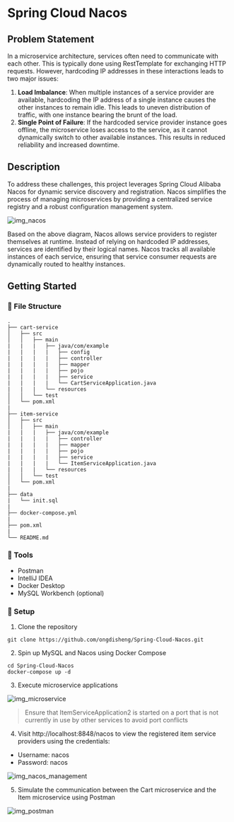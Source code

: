 # Spring Cloud Nacos


## Problem Statement
In a microservice architecture, services often need to communicate with each other. This is typically done using RestTemplate for exchanging HTTP requests. However, hardcoding IP addresses in these interactions leads to two major issues:
1. **Load Imbalance**: When multiple instances of a service provider are available, hardcoding the IP address of a single instance causes the other instances to remain idle. This leads to uneven distribution of traffic, with one instance bearing the brunt of the load.
2. **Single Point of Failure**: If the hardcoded service provider instance goes offline, the microservice loses access to the service, as it cannot dynamically switch to other available instances. This results in reduced reliability and increased downtime.

## Description
To address these challenges, this project leverages Spring Cloud Alibaba Nacos for dynamic service discovery and registration. Nacos simplifies the process of managing microservices by providing a centralized service registry and a robust configuration management system.

![img_nacos](https://github.com/user-attachments/assets/bdb39d84-68dc-4eae-8a99-ba3be3cd04f8)

Based on the above diagram, Nacos allows service providers to register themselves at runtime. Instead of relying on hardcoded IP addresses, services are identified by their logical names. Nacos tracks all available instances of each service, ensuring that service consumer requests are dynamically routed to healthy instances.

## Getting Started

###  :file_folder: File Structure

```
.
├── cart-service
│   ├── src
│   │   ├── main
|   |   |   ├── java/com/example
|   |   |   |   ├── config
|   |   |   |   ├── controller
|   |   |   |   ├── mapper
|   |   |   |   ├── pojo
|   |   |   |   ├── service
|   |   |   |   └── CartServiceApplication.java
|   |   |   └── resources 
│   │   └── test
│   └── pom.xml
|
├── item-service
│   ├── src
│   │   ├── main
|   |   |   ├── java/com/example
|   |   |   |   ├── controller
|   |   |   |   ├── mapper
|   |   |   |   ├── pojo
|   |   |   |   ├── service
|   |   |   |   └── ItemServiceApplication.java
|   |   |   └── resources 
│   │   └── test
│   └── pom.xml
|
├── data
|   └── init.sql
|
├── docker-compose.yml
|
├── pom.xml
|
└── README.md
```

### :wrench: Tools

* Postman
* IntelliJ IDEA
* Docker Desktop
* MySQL Workbench (optional)

### :rocket: Setup
1. Clone the repository
```
git clone https://github.com/ongdisheng/Spring-Cloud-Nacos.git
```
2. Spin up MySQL and Nacos using Docker Compose
```
cd Spring-Cloud-Nacos
docker-compose up -d
```
3. Execute microservice applications

![img_microservice](https://github.com/user-attachments/assets/5ea67b55-335e-4487-89a9-82f3cde7317b)

> Ensure that ItemServiceApplication2 is started on a port that is not currently in use by other services to avoid port conflicts

4. Visit http://localhost:8848/nacos to view the registered item service providers using the credentials:
* Username: nacos
* Password: nacos

![img_nacos_management](https://github.com/user-attachments/assets/0c827e35-e4b4-496e-818e-d63f54dadf37)

5. Simulate the communication between the Cart microservice and the Item microservice using Postman

![img_postman](https://github.com/user-attachments/assets/476372ca-bed8-4afe-a12b-d1362ac8f88b)
